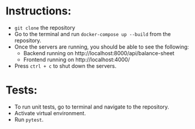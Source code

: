 # Instructions:

- `git clone` the repository
- Go to the terminal and run `docker-compose up --build` from the repository.
- Once the servers are running, you should be able to see the following:
    - Backend running on http://localhost:8000/api/balance-sheet
    - Frontend running on http://localhost:4000/
- Press `ctrl + c` to shut down the servers.

# Tests:
- To run unit tests, go to terminal and navigate to the repository.
- Activate virtual environment.
- Run `pytest`.
